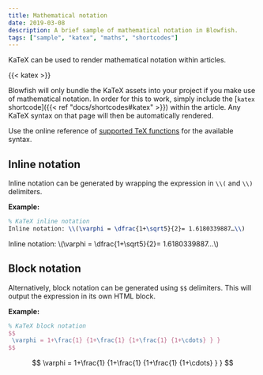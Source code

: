 ```yaml
---
title: Mathematical notation
date: 2019-03-08
description: A brief sample of mathematical notation in Blowfish.
tags: ["sample", "katex", "maths", "shortcodes"]
---
```


KaTeX can be used to render mathematical notation within articles.

<!--more-->

{{< katex >}}

Blowfish will only bundle the KaTeX assets into your project if you make use of mathematical notation. In order for this to work, simply include the [`katex` shortcode]({{< ref "docs/shortcodes#katex" >}}) within the article. Any KaTeX syntax on that page will then be automatically rendered.

Use the online reference of [supported TeX functions](https://katex.org/docs/supported.html) for the available syntax.

## Inline notation

Inline notation can be generated by wrapping the expression in `\\(` and `\\)` delimiters.

**Example:**

```tex
% KaTeX inline notation
Inline notation: \\(\varphi = \dfrac{1+\sqrt5}{2}= 1.6180339887…\\)
```

Inline notation: \\(\varphi = \dfrac{1+\sqrt5}{2}= 1.6180339887…\\)

## Block notation

Alternatively, block notation can be generated using `$$` delimiters. This will output the expression in its own HTML block.

**Example:**

```tex
% KaTeX block notation
$$
 \varphi = 1+\frac{1} {1+\frac{1} {1+\frac{1} {1+\cdots} } }
$$
```

$$
 \varphi = 1+\frac{1} {1+\frac{1} {1+\frac{1} {1+\cdots} } }
$$
